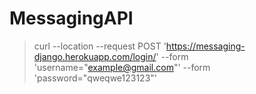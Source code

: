 # MessagingAPI
> curl --location --request POST 'https://messaging-django.herokuapp.com/login/' --form 'username="example@gmail.com"' --form 'password="qweqwe123123"'